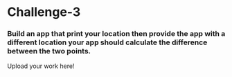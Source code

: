 # Challenge-3

### Build an app that print your location then provide the app with a different location your app should calculate the difference between the two points.

Upload your work here!
